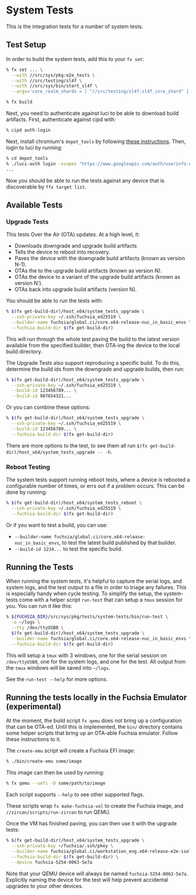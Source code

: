 # System Tests

This is the integration tests for a number of system tests.

## Test Setup

In order to build the system tests, add this to your `fx set`:

```sh
% fx set ... \
  --with //src/sys/pkg:e2e_tests \
  --with //src/testing/sl4f \
  --with //src/sys/bin/start_sl4f \
  --args='core_realm_shards = [ "//src/testing/sl4f:sl4f_core_shard" ]'

% fx build
```

Next, you need to authenticate against luci to be able to download build
artifacts. First, authenticate against cipd with:

```sh
% cipd auth-login
```

Next, install chromium's `depot_tools` by following
[these instructions](https://commondatastorage.googleapis.com/chrome-infra-docs/flat/depot_tools/docs/html/depot_tools_tutorial.html).
Then, login to luci by running:

```sh
% cd depot_tools
% ./luci-auth login -scopes "https://www.googleapis.com/auth/userinfo.email https://www.googleapis.com/auth/devstorage.read_write"
...
```

Now you should be able to run the tests against any device that is discoverable
by `ffx target list`.

## Available Tests

### Upgrade Tests

This tests Over the Air (OTA) updates. At a high level, it:

* Downloads downgrade and upgrade build artifacts
* Tells the device to reboot into recovery.
* Paves the device with the downgrade build artifacts (known as version N-1).
* OTAs the to the upgrade build artifacts (known as version N).
* OTAs the device to a variant of the upgrade build artifacts (known as version
  N').
* OTAs back into upgrade build artifacts (version N).

You should be able to run the tests with:

```sh
% $(fx get-build-dir)/host_x64/system_tests_upgrade \
  --ssh-private-key ~/.ssh/fuchsia_ed25519 \
  --builder-name fuchsia/global.ci/core.x64-release-nuc_in_basic_envs \
  --fuchsia-build-dir $(fx get-build-dir)
```

This will run through the whole test paving the build to the latest version
available from the specified builder, then OTA-ing the device to the local build
directory.

The Upgrade Tests also support reproducing a specific build. To do this,
determine the build ids from the downgrade and upgrade builds, then run:

```sh
% $(fx get-build-dir)/host_x64/system_tests_upgrade \
  --ssh-private-key ~/.ssh/fuchsia_ed25519 \
  --build-id 123456789... \
  --build-id 987654321...
```

Or you can combine these options:

```sh
% $(fx get-build-dir)/host_x64/system_tests_upgrade \
  --ssh-private-key ~/.ssh/fuchsia_ed25519 \
  --build-id 123456789... \
  --fuchsia-build-dir $(fx get-build-dir)
```

There are more options to the test, to see them all run
`$(fx get-build-dir)/host_x64/system_tests_upgrade -- -h`.

### Reboot Testing

The system tests support running reboot tests, where a device is rebooted a
configurable number of times, or errs out if a problem occurs. This
can be done by running:

```sh
% $(fx get-build-dir)/host_x64/system_tests_reboot \
  --ssh-private-key ~/.ssh/fuchsia_ed25519 \
  --fuchsia-build-dir $(fx get-build-dir)
```

Or if you want to test a build, you can use:

* `--builder-name fuchsia/global.ci/core.x64-release-nuc_in_basic_envs`, to test the
  latest build published by that builder.
* `--build-id 1234...` to test the specific build.

## Running the Tests

When running the system tests, it's helpful to capture the serial logs, and
system logs, and the test output to a file in order to triage any failures. This
is especially handy when cycle testing. To simplify the setup, the system-tests
come with a helper script `run-test` that can setup a `tmux` session
for you. You can run it like this:

```sh
% ${FUCHSIA_DIR}/src/sys/pkg/tests/system-tests/bin/run-test \
  -o ~/logs \
  --tty /dev/ttyUSB0 \
  $(fx get-build-dir)/host_x64/system_tests_upgrade \
  --builder-name fuchsia/global.ci/core.x64-release-nuc_in_basic_envs \
  --fuchsia-build-dir $(fx get-build-dir)
```

This will setup a `tmux` with 3 windows, one for the serial session on
`/dev/ttyUSB0`, one for the system logs, and one for the test. All output from
the `tmux` windows will be saved into `~/logs`.

See the `run-test --help` for more options.

## Running the tests locally in the Fuchsia Emulator (experimental)

At the moment, the build script `fx qemu` does not bring up a configuration that can be
OTA-ed. Until this is implemented, the `bin/` directory contains some helper
scripts that bring up an OTA-able Fuchsia emulator. Follow these instructions to
it.

The `create-emu` script will create a Fuchsia EFI image:

```sh
% ./bin/create-emu some/image
```

This image can then be used by running:

```sh
% fx qemu --uefi -D some/path/to/image
```

Each script supports `--help` to see other supported flags.

These scripts wrap `fx make-fuchsia-vol` to create the Fuchsia image, and
`//zircon/scripts/run-zircon` to run QEMU.

Once the VM has finished paving, you can then use it with the upgrade tests:

```sh
% $(fx get-build-dir)/host_x64/system_tests_upgrade \
  --ssh-private-key ~/fuchsia/.ssh/pkey \
  --builder-name fuchsia/global.ci/workstation_eng.x64-release-e2e-isolated \
  --fuchsia-build-dir $(fx get-build-dir) \
  --device fuchsia-5254-0063-5e7a
```

Note that your QEMU device will always be named `fuchsia-5254-0063-5e7a`.
Explicitly naming the device for the test will help prevent accidental upgrades
to your other devices.
